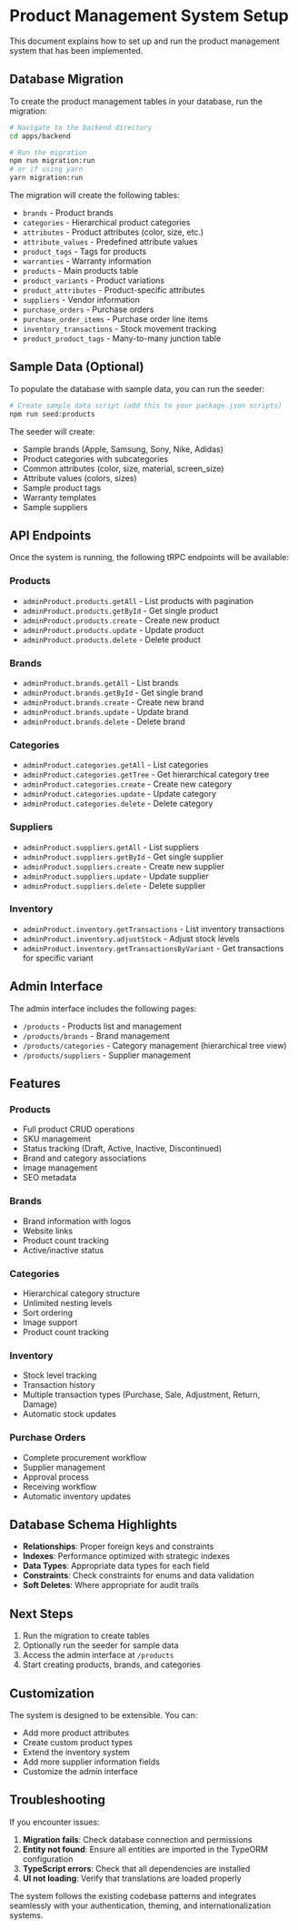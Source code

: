 # Product Management System Setup

This document explains how to set up and run the product management system that has been implemented.

## Database Migration

To create the product management tables in your database, run the migration:

```bash
# Navigate to the backend directory
cd apps/backend

# Run the migration
npm run migration:run
# or if using yarn
yarn migration:run
```

The migration will create the following tables:
- `brands` - Product brands
- `categories` - Hierarchical product categories
- `attributes` - Product attributes (color, size, etc.)
- `attribute_values` - Predefined attribute values
- `product_tags` - Tags for products
- `warranties` - Warranty information
- `products` - Main products table
- `product_variants` - Product variations
- `product_attributes` - Product-specific attributes
- `suppliers` - Vendor information
- `purchase_orders` - Purchase orders
- `purchase_order_items` - Purchase order line items
- `inventory_transactions` - Stock movement tracking
- `product_product_tags` - Many-to-many junction table

## Sample Data (Optional)

To populate the database with sample data, you can run the seeder:

```bash
# Create sample data script (add this to your package.json scripts)
npm run seed:products
```

The seeder will create:
- Sample brands (Apple, Samsung, Sony, Nike, Adidas)
- Product categories with subcategories
- Common attributes (color, size, material, screen_size)
- Attribute values (colors, sizes)
- Sample product tags
- Warranty templates
- Sample suppliers

## API Endpoints

Once the system is running, the following tRPC endpoints will be available:

### Products
- `adminProduct.products.getAll` - List products with pagination
- `adminProduct.products.getById` - Get single product
- `adminProduct.products.create` - Create new product
- `adminProduct.products.update` - Update product
- `adminProduct.products.delete` - Delete product

### Brands
- `adminProduct.brands.getAll` - List brands
- `adminProduct.brands.getById` - Get single brand
- `adminProduct.brands.create` - Create new brand
- `adminProduct.brands.update` - Update brand
- `adminProduct.brands.delete` - Delete brand

### Categories
- `adminProduct.categories.getAll` - List categories
- `adminProduct.categories.getTree` - Get hierarchical category tree
- `adminProduct.categories.create` - Create new category
- `adminProduct.categories.update` - Update category
- `adminProduct.categories.delete` - Delete category

### Suppliers
- `adminProduct.suppliers.getAll` - List suppliers
- `adminProduct.suppliers.getById` - Get single supplier
- `adminProduct.suppliers.create` - Create new supplier
- `adminProduct.suppliers.update` - Update supplier
- `adminProduct.suppliers.delete` - Delete supplier

### Inventory
- `adminProduct.inventory.getTransactions` - List inventory transactions
- `adminProduct.inventory.adjustStock` - Adjust stock levels
- `adminProduct.inventory.getTransactionsByVariant` - Get transactions for specific variant

## Admin Interface

The admin interface includes the following pages:

- `/products` - Products list and management
- `/products/brands` - Brand management
- `/products/categories` - Category management (hierarchical tree view)
- `/products/suppliers` - Supplier management

## Features

### Products
- Full product CRUD operations
- SKU management
- Status tracking (Draft, Active, Inactive, Discontinued)
- Brand and category associations
- Image management
- SEO metadata

### Brands
- Brand information with logos
- Website links
- Product count tracking
- Active/inactive status

### Categories
- Hierarchical category structure
- Unlimited nesting levels
- Sort ordering
- Image support
- Product count tracking

### Inventory
- Stock level tracking
- Transaction history
- Multiple transaction types (Purchase, Sale, Adjustment, Return, Damage)
- Automatic stock updates

### Purchase Orders
- Complete procurement workflow
- Supplier management
- Approval process
- Receiving workflow
- Automatic inventory updates

## Database Schema Highlights

- **Relationships**: Proper foreign keys and constraints
- **Indexes**: Performance optimized with strategic indexes
- **Data Types**: Appropriate data types for each field
- **Constraints**: Check constraints for enums and data validation
- **Soft Deletes**: Where appropriate for audit trails

## Next Steps

1. Run the migration to create tables
2. Optionally run the seeder for sample data
3. Access the admin interface at `/products`
4. Start creating products, brands, and categories

## Customization

The system is designed to be extensible. You can:
- Add more product attributes
- Create custom product types
- Extend the inventory system
- Add more supplier information fields
- Customize the admin interface

## Troubleshooting

If you encounter issues:

1. **Migration fails**: Check database connection and permissions
2. **Entity not found**: Ensure all entities are imported in the TypeORM configuration
3. **TypeScript errors**: Check that all dependencies are installed
4. **UI not loading**: Verify that translations are loaded properly

The system follows the existing codebase patterns and integrates seamlessly with your authentication, theming, and internationalization systems.